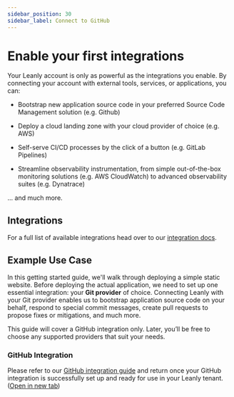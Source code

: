 ```yaml
---
sidebar_position: 30
sidebar_label: Connect to GitHub
---
```


# Enable your first integrations

Your Leanly account is only as powerful as the integrations you enable. By connecting your account with external tools, services, or applications, you can:

- Bootstrap new application source code in your preferred Source Code Management solution (e.g. Github)

- Deploy a cloud landing zone with your cloud provider of choice (e.g. AWS)

- Self-serve CI/CD processes by the click of a button (e.g. GitLab Pipelines)

- Streamline observability instrumentation, from simple out-of-the-box monitoring solutions (e.g. AWS CloudWatch) to advanced observability suites (e.g. Dynatrace)

... and much more.

## Integrations

For a full list of available integrations head over to our [integration docs](../guides/integrations).

## Example Use Case

In this getting started guide, we'll walk through deploying a simple static website. Before deploying the actual application, we need to set up one essential integration: your **Git provider** of choice. Connecting Leanly with your Git provider enables us to bootstrap application source code on your behalf, respond to special commit messages, create pull requests to propose fixes or mitigations, and much more.

This guide will cover a GitHub integration only. Later, you’ll be free to choose any supported providers that suit your needs.

### GitHub Integration

Please refer to our [GitHub integration guide](../guides/integrations/github) and return once your GitHub integration is successfully set up and ready for use in your Leanly tenant. (<a href="../guides/integrations/github" target="_blank">Open in new tab</a>)
